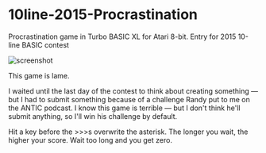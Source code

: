 # 10line-2015-Procrastination
Procrastination game in Turbo BASIC XL for Atari 8-bit. Entry for 2015 10-line BASIC contest

![screenshot](image.jpg)

This game is lame.
 
I waited until the last day of the contest to think about creating something — but I had to submit something because of a challenge Randy put to me on the ANTIC podcast. I know this game is terrible — but I don't think he'll submit anything, so I'll win his challenge by default.
 
Hit a key before the >>>s overwrite the asterisk. The longer you wait, the higher your score. Wait too long and you get zero.
